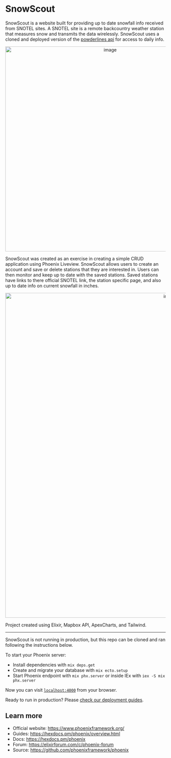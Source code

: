# SnowScout

SnowScout is a website built for providing up to date snowfall info received from SNOTEL sites. A SNOTEL site is a remote backcountry weather station that measures snow and transmits the data wirelessly. SnowScout uses a cloned and deployed version of the [powderlines api](https://github.com/bobbymarko/powderlines-api) for access to daily info. 
<p align="center">
 <img width="643" alt="image" src="https://user-images.githubusercontent.com/80602202/206814053-f9aa6c18-9d50-4f94-847d-5d866853b64a.png">
</p>

SnowScout was created as an exercise in creating a simple CRUD application using Phoenix Liveview. SnowScout allows users to create an account and save or delete stations that they are interested in. Users can then monitor and keep up to date with the saved stations. Saved stations have links to there official SNOTEL link, the station specific page, and also up to date info on current snowfall in inches.

<p align="center">
<img width="1019" alt="image" src="https://user-images.githubusercontent.com/80602202/207501278-f3528d69-0706-4b29-94c6-3edc0c300db0.png">
</p>

Project created using Elixir, Mapbox API, ApexCharts, and Tailwind.

------------------------

SnowScout is not running in production, but this repo can be cloned and ran following the instructions below.

To start your Phoenix server:

  * Install dependencies with `mix deps.get`
  * Create and migrate your database with `mix ecto.setup`
  * Start Phoenix endpoint with `mix phx.server` or inside IEx with `iex -S mix phx.server`

Now you can visit [`localhost:4000`](http://localhost:4000) from your browser.

Ready to run in production? Please [check our deployment guides](https://hexdocs.pm/phoenix/deployment.html).

## Learn more

  * Official website: https://www.phoenixframework.org/
  * Guides: https://hexdocs.pm/phoenix/overview.html
  * Docs: https://hexdocs.pm/phoenix
  * Forum: https://elixirforum.com/c/phoenix-forum
  * Source: https://github.com/phoenixframework/phoenix
